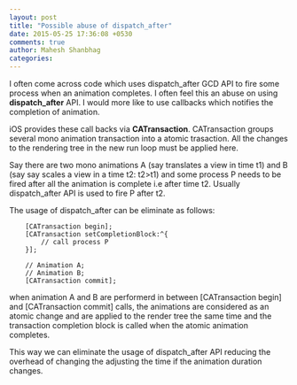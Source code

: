```yaml
---
layout: post
title: "Possible abuse of dispatch_after"
date: 2015-05-25 17:36:08 +0530
comments: true
author: Mahesh Shanbhag
categories: 
---
```


I often come across code which uses dispatch_after GCD API to fire some process when an animation completes. I often feel this an abuse on using **dispatch_after** API. I would more like to use callbacks which notifies the completion of animation.

iOS provides these call backs via **CATransaction**. CATransaction groups several mono animation transaction into a atomic trasaction. All the changes to the rendering tree in the new run loop must be applied here.

Say there are two mono animations A (say translates a view in time t1) and B (say say scales a view in a time t2: t2>t1) and some process P needs to be fired after all the animation is complete i.e after time t2. Usually dispatch_after API is used to fire P after t2.

The usage of dispatch_after can be eliminate as follows:
```
    [CATransaction begin];
    [CATransaction setCompletionBlock:^{
        // call process P
    }];
    
    // Animation A;
    // Animation B;
    [CATransaction commit];
```

when animation A and B are performerd in between [CATransaction begin] and [CATransaction commit] calls, the animations are considered as an atomic change and are applied to the render tree the same time and the transaction completion block is called when the atomic animation completes. 

This way we can eliminate the usage of dispatch_after API reducing the overhead of changing the adjusting the time if the animation duration changes.
